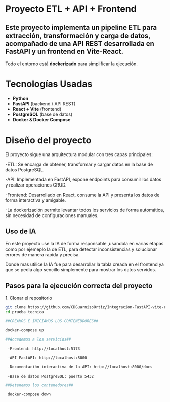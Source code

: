 # Proyecto ETL + API + Frontend

## Este proyecto implementa un **pipeline ETL** para extracción, transformación y carga de datos, acompañado de una **API REST** desarrollada en **FastAPI** y un **frontend** en **Vite-React**.  
Todo el entorno está **dockerizado** para simplificar la ejecución.

# Tecnologías Usadas

- **Python**
- **FastAPI** (backend / API REST)
- **React + Vite** (frontend)
- **PostgreSQL** (base de datos)
- **Docker & Docker Compose**

# Diseño del proyecto

El proyecto sigue una arquitectura modular con tres capas principales:

 -ETL: Se encarga de obtener, transformar y cargar datos en la base de datos PostgreSQL.

 -API: Implementada en FastAPI, expone endpoints para consumir los datos y realizar operaciones CRUD.

 -Frontend: Desarrollado en React, consume la API y presenta los datos de forma interactiva y amigable.

 -La dockerización permite levantar todos los servicios de forma automática, sin necesidad de configuraciones manuales.

## Uso de IA
En este proyecto use la IA de forma responsable ,usandola en varias etapas como por ejemeplo la de ETL, para detectar inconsistencias y solucionar errores de manera rapida y precisa. 

Donde mas utilice la IA fue para desarrollar la tabla creada en el frontend ya que se pedia algo sencillo simplemente para mostrar los datos servidos.



## Pasos para la ejecución correcta del proyecto

 1️. Clonar el repositorio
```bash
git clone https://github.com/CDGuarnizoOrtiz/Integracion-FastAPI-vite-react.git
cd prueba_tecnica

##CREAMOS E INICIAMOS LOS CONTENEDDORES##

docker-compose up 

##Accedemos a los servicios##

 -Frontend: http://localhost:5173

 -API FastAPI: http://localhost:8000

 -Documentación interactiva de la API: http://localhost:8000/docs

 -Base de datos PostgreSQL: puerto 5432

##Detenemos los contenedores##

 docker-compose down
